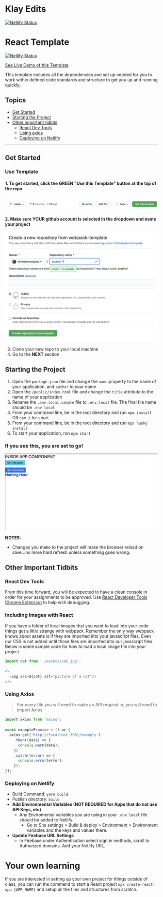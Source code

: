 # Klay Edits
[![Netlify Status](https://api.netlify.com/api/v1/badges/7e20b07d-c5c6-4f73-ac33-5069075bd30d/deploy-status)](https://app.netlify.com/sites/reverent-wright-e57329/deploys)

# React Template
[![Netlify Status](https://api.netlify.com/api/v1/badges/339c4ae9-fc7f-41b4-9b49-2dab0a20eaba/deploy-status)](https://app.netlify.com/sites/react-template-21/deploys)

[See Live Demo of this Template](https://react-template-21.netlify.app/)

This template includes all the dependencies and set up needed for you to work within defined code standards and structure to get you up and running quickly.

## Topics
- [Get Started](#get-started)
- [Starting the Project](#starting-the-project)
- [Other important tidbits](#other-important-tidbits)
    - [React Dev Tools](#react-dev-tools)
    - [Using axios](#using-axios)
    - [Deploying on Netlify](#deploying-on-netlify)
___

## Get Started
### Use Template
#### 1. To get started, click the GREEN "Use this Template" button at the top of the repo
![Use this Template](./documentation/usetemplate.png)

#### 2. Make sure YOUR github account is selected in the dropdown and name your project
![Create Project](./documentation/createproject.png)

3. Clone your new repo to your local machine
4. Go to the **NEXT** section

## Starting the Project
1. Open the `package.json` file and change the `name` property to the name of your application, and `author` to  your name
1. Open the `/public/index.html` file and change the `title` attribute to the name of your application
1. Rename the `.env.local.sample` file to `.env.local` file. The final file name should be `.env.local`
1. From your command line, be in the root directory and run `npm install` OR `npm i` for short
1. From your command line, be in the root directory and run `npx husky install`
1. To start your application, run `npm start`

### If you see this, you are set to go!
![LIT](./documentation/lit-screen.png)

**NOTES:** 
- Changes you make to the project will make the browser reload on save...no more hard refresh unless something goes wrong.

## Other Important Tidbits
### React Dev Tools
From this time forward, you will be expected to have a clean console in order for your assignments to be approved. Use [React Developer Tools Chrome Extension](https://chrome.google.com/webstore/detail/react-developer-tools/fmkadmapgofadopljbjfkapdkoienihi?hl=en) to help with debugging.
### Including Images with React
If you have a folder of local images that you want to load into your code things get a little strange with webpack.  Remember the only way webpack knows about assets is if they are imported into your javascript files.  Even our CSS is not added until those files are imported into our javascript files.  Below is some sample code for how to load a local image file into your project

```js
import cat from './assets/cat.jpg';

<>
  <img src=${cat} alt="picture of a cat"/>
</>

```
### Using Axios
> For every file you will need to make an API request in, you will need to import Axios
```js
import axios from 'axios';

const examplePromise = () => {
  axios.get('http://localhost:3001/example')
    .then((data) => {
      console.warn(data);
    })
    .catch((error) => {
      console.error(error);
    });
});
```

### Deploying on Netlify

- Build Command: `yarn build`
- Publish directory: `build`
- **Add Environmental Variables (NOT REQUIRED for Apps that do not use API Keys, etc)**
    - Any Enviromental variables you are using in your `.env.local` file should be added to Netlify. 
        - Go to Site settings > Build & deploy > Environment > Environment variables and the keys and values there.
- **Update Firebase URL Settings**
    - In Firebase under Authentication select sign in methods, scroll to Authorized domains. Add your Netlify URL.
# Your own learning
If you are interested in setting up your own project for things outside of class, you can run the command to start a React project `npx create-react-app {APP_NAME}` and setup all the files and structures from scratch.
